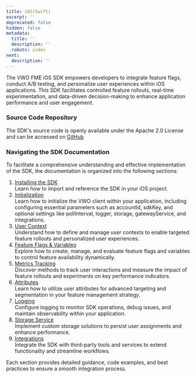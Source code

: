 ```yaml
---
title: iOS(Swift)
excerpt: ''
deprecated: false
hidden: false
metadata:
  title: ''
  description: ''
  robots: index
next:
  description: ''
---
```

The VWO FME iOS SDK empowers developers to integrate feature flags, conduct A/B testing, and personalize user experiences within iOS applications. This SDK facilitates controlled feature rollouts, real-time experimentation, and data-driven decision-making to enhance application performance and user engagement.

### Source Code Repository

The SDK's source code is openly available under the Apache 2.0 License and can be accessed on [GitHub](https://github.com/wingify/vwo-fme-ios-sdk)

### Navigating the SDK Documentation

To facilitate a comprehensive understanding and effective implementation of the SDK, the documentation is organized into the following sections:

1. [Installing the SDK](doc:fme-ios-install)\
   Learn how to import and reference the SDK in your iOS project.
2. [Initialization](doc:fme-ios-initialization)\
   Learn how to initialize the VWO client within your application, including configuring essential parameters such as accountId, sdkKey, and optional settings like pollInterval, logger, storage, gatewayService, and integrations.
3. [User Context](doc:fme-ios-context)\
   Understand how to define and manage user contexts to enable targeted feature rollouts and personalized user experiences.
4. [Feature Flags & Variables](doc:fme-ios-flags)\
   Explore how to create, manage, and evaluate feature flags and variables to control feature availability dynamically.
5. [Metrics Tracking](doc:fme-ios-metrics)\
   Discover methods to track user interactions and measure the impact of feature rollouts and experiments on key performance indicators.
6. [Attributes](doc:fme-ios-attributes)\
   Learn how to utilize user attributes for advanced targeting and segmentation in your feature management strategy.
7. [Logging](doc:fme-ios-logging)\
   Configure logging to monitor SDK operations, debug issues, and maintain observability within your application.
8. [Storage Service](doc:fme-ios-storage)\
   Implement custom storage solutions to persist user assignments and enhance performance.
9. [Integrations](doc:fme-ios-integrations)\
   Integrate the SDK with third-party tools and services to extend functionality and streamline workflows.

Each section provides detailed guidance, code examples, and best practices to ensure a smooth integration process.